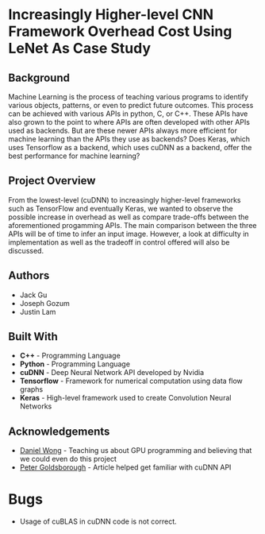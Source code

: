 # Increasingly Higher-level CNN Framework Overhead Cost Using LeNet As Case Study # 

## Background ## 
  Machine Learning is the process of teaching various programs to identify various objects, patterns, or even to predict future outcomes. This process can be achieved with various APIs in python, C, or C++. These APIs have also grown to the point to where APIs are often developed with other APIs used as backends. But are these newer APIs always more efficient for machine learning than the APIs they use as backends? Does Keras, which uses Tensorflow as a backend, which uses cuDNN as a backend, offer the best performance for machine learning? 

## Project Overview ##
  From the lowest-level (cuDNN) to increasingly higher-level frameworks such as TensorFlow and eventually Keras, we wanted to observe the possible increase in overhead as well as compare trade-offs between the aforementioned progamming APIs. The main comparison between the three APIs will be of time to infer an input image. However, a look at difficulty in implementation as well as the tradeoff in control offered will also be discussed.

## Authors ## 
* Jack Gu
* Joseph Gozum
* Justin Lam

## Built With ##
* **C++** - Programming Language
* **Python** - Programming Language
* **cuDNN** - Deep Neural Network API developed by Nvidia
* **Tensorflow** - Framework for numerical computation using data flow graphs
* **Keras** - High-level framework used to create Convolution Neural Networks

## Acknowledgements ##
* [Daniel Wong](danielwong.org) - Teaching us about GPU programming and believing that we could even do this project
* [Peter Goldsborough](http://www.goldsborough.me/cuda/ml/cudnn/c++/2017/10/01/14-37-23-convolutions_with_cudnn/) - Article helped get familiar with cuDNN API

# Bugs #
* Usage of cuBLAS in cuDNN code is not correct.
